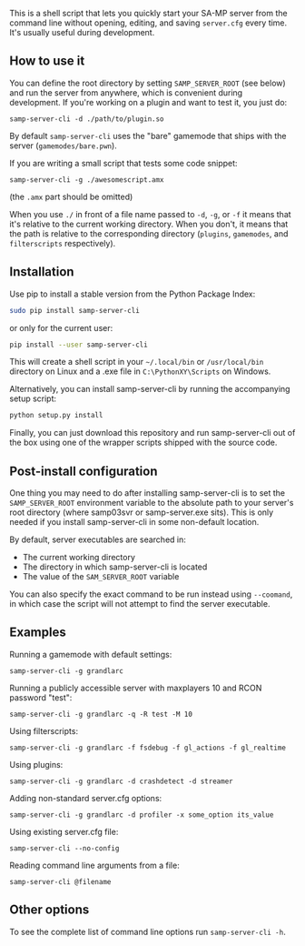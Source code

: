 
This is a shell script that lets you quickly start your SA-MP server from
the command line without opening, editing, and saving `server.cfg` every
time. It's usually useful during development.

How to use it
-------------

You can define the root directory by setting `SAMP_SERVER_ROOT` (see below)
and run the server from anywhere, which is convenient during development.
If you're working on a plugin and want to test it, you just do:

```
samp-server-cli -d ./path/to/plugin.so
```

By default `samp-server-cli` uses the "bare" gamemode that ships with the 
server (`gamemodes/bare.pwn`).

If you are writing a small script that tests some code snippet:

```
samp-server-cli -g ./awesomescript.amx
```

(the `.amx` part should be omitted)

When you use `./` in front of a file name passed to `-d`, `-g`, or `-f` it
means that it's relative to the current working directory. When you don't,
it means that the path is relative to the corresponding directory (`plugins`,
`gamemodes`, and `filterscripts` respectively).

Installation
------------

Use pip to install a stable version from the Python Package Index:

```sh
sudo pip install samp-server-cli
```

or only for the current user:

```sh
pip install --user samp-server-cli
```

This will create a shell script in your `~/.local/bin` or `/usr/local/bin`
directory on Linux and a .exe file in `C:\PythonXY\Scripts` on Windows.

Alternatively, you can install samp-server-cli by running the accompanying
setup script:

```sh
python setup.py install
```

Finally, you can just download this repository and run samp-server-cli out
of the box using one of the wrapper scripts shipped with the source code.

Post-install configuration
--------------------------

One thing you may need to do after installing samp-server-cli is to set
the `SAMP_SERVER_ROOT` environment variable to the absolute path to your
server's root directory (where samp03svr or samp-server.exe sits). This
is only needed if you install samp-server-cli in some non-default location.

By default, server executables are searched in:

* The current working directory
* The directory in which samp-server-cli is located
* The value of the `SAM_SERVER_ROOT` variable

You can also specify the exact command to be run instead using `--coomand`,
in which case the script will not attempt to find the server executable.

Examples
--------

Running a gamemode with default settings:

```
samp-server-cli -g grandlarc
```

Running a publicly accessible server with maxplayers 10 and RCON
password "test":

```
samp-server-cli -g grandlarc -q -R test -M 10
```

Using filterscripts:

```
samp-server-cli -g grandlarc -f fsdebug -f gl_actions -f gl_realtime
```

Using plugins:

```
samp-server-cli -g grandlarc -d crashdetect -d streamer
```

Adding non-standard server.cfg options:

```
samp-server-cli -g grandlarc -d profiler -x some_option its_value
```

Using existing server.cfg file:

```
samp-server-cli --no-config
```

Reading command line arguments from a file:

```
samp-server-cli @filename
```

Other options
-------------

To see the complete list of command line options run `samp-server-cli -h`.
